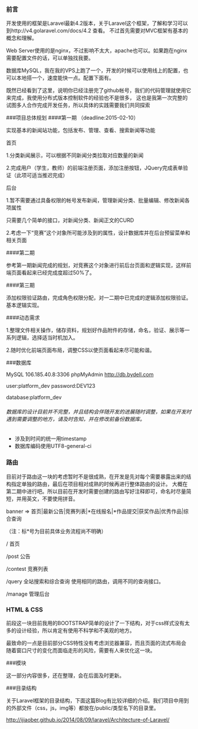 ### 前言

开发使用的框架是Laravel最新4.2版本，关于Laravel这个框架，了解和学习可以到http://v4.golaravel.com/docs/4.2 查看。
不过首先需要对MVC框架有基本的概念和理解。

Web Server使用的是nginx，不过影响不太大，apache也可以。如果跑在nginx需要配置文件的话，可以单独找我要。

数据库MySQL，我在我的VPS上跑了一个，开发的时候可以使用线上的配置，也可以本地搭一个，速度能快一点。配置下面有。

既然已经看到了这里，说明你已经注册完了github帐号，我们的代码管理就使用它来完成，我使用分布式版本控制软件的经验也不是很多，
这也是我第一次完整的试图多人合作完成开发任务，所以具体的实践需要我们共同探索


###项目总体规划
####第一期 （deadline:2015-02-10）

实现基本的新闻站功能，包括发布、管理、查看、搜索新闻等功能

首页

1.分类新闻展示，可以根据不同新闻分类拉取对应数量的新闻

2.完成用户（学生，教师）的前端注册页面，添加注册按钮，JQuery完成表单验证（此项可适当推迟完成）


后台

1.暂不需要通过具备权限的帐号发布新闻，管理新闻分类、批量编辑、修改新闻各项属性

只需要几个简单的接口，对新闻分类、新闻正文的CURD

2.考虑一下“竞赛”这个对象所可能涉及到的属性，设计数据库并在后台预留菜单和相关页面


####第二期

参考第一期新闻完成的规划，对竞赛这个对象进行前后台页面和逻辑实现，这样前端页面看起来已经完成度超过50%了。

####第三期

添加权限验证路由，完成角色权限分配，对一二期中已完成的逻辑添加权限验证。基本逻辑实现。

####动态需求

1.整理文件相关操作，储存资料，规划好作品附件的存储，命名，验证、展示等一系列逻辑，选择适当时机加入。

2.随时优化前端页面布局，调整CSS以使页面看起来尽可能和谐。

###数据库

MySQL 106.185.40.8:3306 phpMyAdmin http://db.bydell.com

user:platform_dev password:DEV123

database:platform_dev

###### 数据库的设计目前并不完整，并且结构会伴随开发的进展随时调整，如果在开发时遇到需要调整的地方，请及时告知，并在修改前备份数据库。

* 涉及到时间的统一用timestamp
* 数据库编码使用UTF8-general-ci

### 路由

目前对于路由这一块的考虑暂时不是很成熟，在开发是先对每个需要暴露出来的结构指定单独的路由，最后在项目相对成熟的时候再进行整体路由的设计。
大概在第二期中进行吧。所以目前在开发时需要创建的路由写好注释即可，命名时尽量简短，并用英文，不要使用拼音。

banner   =>   首页|最新公告|竞赛列表|*在线报名|*作品提交|获奖作品|优秀作品|综合查询

（注：标*号为目前具体业务流程尚不明确）

/ 首页

/post 公告

/contest 竞赛列表

/query 全站搜索和综合查询 使用相同的路由，调用不同的查询接口。

/manage 管理后台

### HTML & CSS

前段这一块目前我用的BOOTSTRAP简单的设计了一下结构，对于css样式没有太多的设计经验，所以肯定有使用不科学和不美观的地方。

最致命的一点是目前部分CSS特性没有考虑浏览器兼容，而且页面的流式布局会随着窗口尺寸的变化而面临走形的风险，需要有人来优化这一块。

###模块

这一部分内容很多，还在整理，会在后面及时更新。

###目录结构

关于Laravel框架的目录结构，下面这篇Blog有比较详细的介绍。我们项目中用到的外部文件（css，js，img等）都放在/public/类型名下的目录里。

http://ijiaober.github.io/2014/08/09/laravel/Architecture-of-Laravel/
